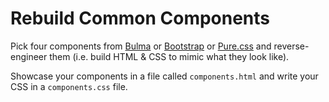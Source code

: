 # Rebuild Common Components

Pick four components from [Bulma](http://bulma.io/documentation/components/card/) or [Bootstrap](http://getbootstrap.com/components/) or [Pure.css](https://purecss.io/) and reverse-engineer them (i.e. build HTML & CSS to mimic what they look like).

Showcase your components in a file called `components.html` and write your CSS in a `components.css` file.
